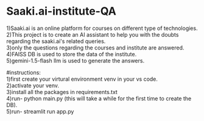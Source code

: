 # Saaki.ai-institute-QA
1)Saaki.ai is an online platform for courses on different type of technologies.  
2)This project is to create an AI assistant to help you with the doubts regarding the saaki.ai's related queries.  
3)only the questions regarding the courses and institute are answered.   
4)FAISS DB is used to store the data of the institute.  
5)gemini-1.5-flash llm is used to generate the answers.


#instructions:  
1)first create your virtural environment venv in your vs code.  
2)activate your venv.  
3)install all the packages in requirements.txt  
4)run- python main.py (this will take a while for the first time to create the DB).  
5)run- streamlit run app.py
